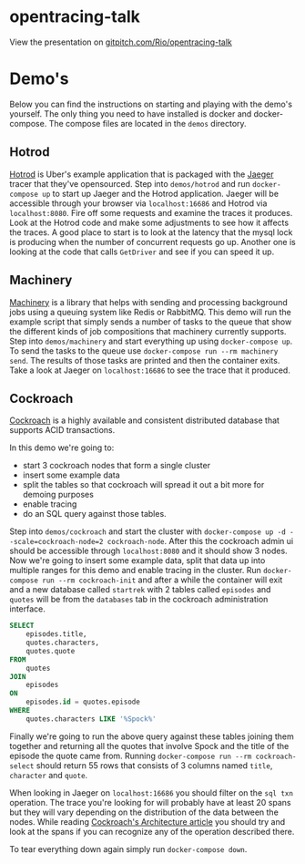 # opentracing-talk

View the presentation on [gitpitch.com/Rio/opentracing-talk](https://gitpitch.com/Rio/opentracing-talk)

# Demo's

Below you can find the instructions on starting and playing with the demo's yourself.
The only thing you need to have installed is docker and docker-compose.
The compose files are located in the `demos` directory.

## Hotrod

[Hotrod](https://github.com/jaegertracing/jaeger/tree/master/examples/hotrod) is Uber's example application that is packaged with the [Jaeger](https://jaegertracing.io) tracer that they've opensourced.
Step into `demos/hotrod` and run `docker-compose up` to start up Jaeger and the Hotrod application.
Jaeger will be accessible through your browser via `localhost:16686` and Hotrod via `localhost:8080`.
Fire off some requests and examine the traces it produces. Look at the Hotrod code and make some adjustments to see how it affects the traces.
A good place to start is to look at the latency that the mysql lock is producing when the number of concurrent requests go up. Another one is looking at the code that calls `GetDriver` and see if you can speed it up.

## Machinery

[Machinery](https://github.com/RichardKnop/machinery) is a library that helps with sending and processing background jobs using a queuing system like Redis or RabbitMQ. This demo will run the example script that simply sends
a number of tasks to the queue that show the different kinds of job compositions that machinery currently supports.
Step into `demos/machinery` and start everything up using `docker-compose up`. To send the tasks to the queue use `docker-compose run --rm machinery send`.
The results of those tasks are printed and then the container exits. Take a look at Jaeger on `localhost:16686` to see the trace that it produced.

## Cockroach

[Cockroach](https://cockroachlabs.com) is a highly available and consistent distributed database that supports ACID transactions.

In this demo we're going to:
- start 3 cockroach nodes that form a single cluster
- insert some example data
- split the tables so that cockroach will spread it out a bit more for demoing purposes
- enable tracing
- do an SQL query against those tables.

Step into `demos/cockroach` and start the cluster with `docker-compose up -d --scale=cockroach-node=2 cockroach-node`. After this the cockroach admin ui should be accessible through `localhost:8080` and it should show 3 nodes.
Now we're going to insert some example data, split that data up into multiple ranges for this demo and enable tracing in the cluster. Run `docker-compose run --rm cockroach-init` and after a while the container will exit and a new database called `startrek` with 2 tables called `episodes` and `quotes` will be from the `databases` tab in the cockroach administration interface.

```sql
SELECT
	episodes.title,
	quotes.characters,
	quotes.quote
FROM
	quotes 
JOIN
	episodes
ON
	episodes.id = quotes.episode
WHERE 
	quotes.characters LIKE '%Spock%'

```

Finally we're going to run the above query against these tables joining them together and returning all the quotes that involve Spock and the title of the episode the quote came from.
Running `docker-compose run --rm cockroach-select` should return 55 rows that consists of 3 columns named `title`, `character` and `quote`.

When looking in Jaeger on `localhost:16686` you should filter on the `sql txn` operation. The trace you're looking for will probably have at least 20 spans but they will vary depending on the distribution of the data between the nodes. While reading [Cockroach's Architecture article](https://www.cockroachlabs.com/docs/stable/architecture/overview.html) you should try and look at the spans if you can recognize any of the operation described there.

To tear everything down again simply run `docker-compose down`.
